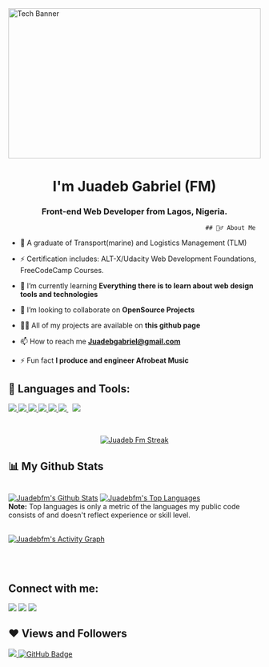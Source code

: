 <img src="https://images.unsplash.com/photo-1461749280684-dccba630e2f6?ixlib=rb-1.2.1&ixid=MnwxMjA3fDB8MHxwaG90by1wYWdlfHx8fGVufDB8fHx8&auto=format&fit=crop&w=869&q=80" height="300px" width="100%" alt="Tech Banner">
<h1 align="center">I'm Juadeb Gabriel (FM)</h1>
<h3 align="center">Front-end Web Developer from Lagos, Nigeria.</h3>


                                                           ## 🙋‍♂️ About Me

- 🔭 A graduate of Transport(marine) and Logistics Management (TLM)
- ⚡ Certification includes: ALT-X/Udacity Web Development Foundations, FreeCodeCamp Courses.
- 🌱 I’m currently learning **Everything there is to learn about web design tools and technologies**

- 👯 I’m looking to collaborate on **OpenSource Projects**

- 👨‍💻 All of my projects are available on **this github page**

- 📫 How to reach me **Juadebgabriel@gmail.com**

- ⚡ Fun fact **I produce and engineer Afrobeat Music**

## 🚀 Languages and Tools:

<p align="left"> 
    <a href="https://reactjs.org/" target="_blank"> <img src="https://img.icons8.com/color/48/000000/react-native.png"/> </a>
    <a href="https://developer.mozilla.org/en-US/docs/Web/JavaScript" target="_blank"> <img src="https://img.icons8.com/color/48/000000/javascript.png"/> </a> 
    <a href="https://www.w3.org/html/" target="_blank"> <img src="https://img.icons8.com/color/48/000000/html-5.png"/> </a> 
    <a href="https://www.w3schools.com/css/" target="_blank"> <img src="https://img.icons8.com/color/48/000000/css3.png"/> </a> 
    <a href="https://getbootstrap.com" target="_blank"> <img src="https://img.icons8.com/color/48/000000/bootstrap.png"/> </a>
    <a style="padding-right:8px;" href="https://nodejs.org" target="_blank"> <img src="https://img.icons8.com/color/48/000000/nodejs.png"/> </a> 
    <a href="https://git-scm.com/" target="_blank"> <img src="https://img.icons8.com/color/48/000000/git.png"/> </a> 
</p>

<!-- [![React Badge](https://img.shields.io/badge/-React-61DBFB?style=for-the-badge&labelColor=black&logo=react&logoColor=61DBFB)](#)  [![Javascript Badge](https://img.shields.io/badge/-Javascript-F0DB4F?style=for-the-badge&labelColor=black&logo=javascript&logoColor=F0DB4F)](#) [![Typescript Badge](https://img.shields.io/badge/-Typescript-007acc?style=for-the-badge&labelColor=black&logo=typescript&logoColor=007acc)](#) [![Nodejs Badge](https://img.shields.io/badge/-Nodejs-3C873A?style=for-the-badge&labelColor=black&logo=node.js&logoColor=3C873A)](#) [![GraphQL Badge](https://img.shields.io/badge/-GraphQl-e535ab?style=for-the-badge&labelColor=black&logo=node.js&logoColor=e535ab)](#) -->
<br/>

<p align="center">
    <a href="https://github.com/Juadebfm/github-readme-streak-stats">
        <img title="🔥 Get streak stats for your profile at git.io/streak-stats" alt="Juadeb Fm Streak" src="https://github-readme-streak-stats.herokuapp.com/?user=Juadebfm&theme=black-ice&hide_border=true&stroke=0000&background=060A0CD0"/>
    </a>
</p>

## 📊 My Github Stats

  <br/>
    <a href="https://github.com/Juadebfm/github-readme-stats"><img alt="Juadebfm's Github Stats" src="https://github-readme-stats.vercel.app/api?username=Juadebfm&show_icons=true&count_private=true&theme=react&hide_border=true&bg_color=0D1117" /></a>
  <a href="https://github.com/Juadebfm/github-readme-stats"><img alt="Juadebfm's Top Languages" src="https://github-readme-stats.vercel.app/api/top-langs/?username=Juadebfm&langs_count=8&count_private=true&layout=compact&theme=react&hide_border=true&bg_color=0D1117" /></a>
  <br/>
  <b>Note:</b> Top languages is only a metric of the languages my public code consists of and doesn't reflect experience or skill level.


<br/>
<br/>

<a href="https://github.com/Juadebfm/github-readme-activity-graph"><img alt="Juadebfm's Activity Graph" src="https://activity-graph.herokuapp.com/graph?username=Juadebfm&bg_color=0D1117&color=5BCDEC&line=5BCDEC&point=FFFFFF&hide_border=true" /></a>

<br/>
<br/>

## Connect with me:
<p align="left">

<a href = "https://www.linkedin.com/in/juadebade/"><img src="https://img.icons8.com/fluent/48/000000/linkedin.png"/></a>
<a href = "https://twitter.com/juadeb1"><img src="https://img.icons8.com/fluent/48/000000/twitter.png"/></a>
<a href = "https://www.instagram.com/juadeb/"><img src="https://img.icons8.com/fluent/48/000000/instagram-new.png"/></a>

</p>

## ❤ Views and Followers
<a href="https://github.com/Meghna-DAS/github-profile-views-counter">
    <img src="https://komarev.com/ghpvc/?username=Juadebfm">
</a>
<a href="https://github.com/Juadebfm?tab=followers"><img src="https://img.shields.io/github/followers/SubhamRaoniar28?label=Followers&style=social" alt="GitHub Badge"></a>

